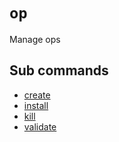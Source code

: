 # `op`

Manage ops

## Sub commands

* [create](create.md)
* [install](install.md)
* [kill](kill.md)
* [validate](validate.md)
